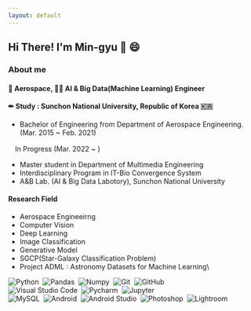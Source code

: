 ```yaml
---
layout: default
---
```


## Hi There! I'm Min-gyu 👋 😄

### About me
#### 🚀 Aerospace, 👨‍💻 AI & Big Data(Machine Learning) Engineer

#### ✏ Study : Sunchon National University, Republic of Korea 🇰🇷
- Bachelor of Engineering from Department of Aerospace Engineering. (Mar. 2015 ~ Feb. 2021)

　In Progress (Mar. 2022 ~ )
- Master student in Department of Multimedia Engineering 
- Interdisciplinary Program in IT-Bio Convergence System
- A&B Lab. (AI & Big Data Labotory), Sunchon National University

#### Research Field
- Aerospace Engineeirng
- Computer Vision
- Deep Learning
- Image Classification
- Generative Model
- SGCP(Star-Galaxy Classification Problem)
- Project ADML : Astronomy Datasets for Machine Learning\

![Python](https://img.shields.io/badge/-Python-555?style=flat&logo=python)&nbsp;
![Pandas](https://img.shields.io/badge/-Pandas-555?style=flat&logo=pandas)&nbsp;
![Numpy](https://img.shields.io/badge/-Numpy-555?style=flat&logo=numpy)&nbsp;
![Git](https://img.shields.io/badge/-Git-555?style=flat&logo=git)&nbsp;
![GitHub](https://img.shields.io/badge/-GitHub-555?style=flat&logo=github)&nbsp;\
![Visual Studio Code](https://img.shields.io/badge/-Visual%20Studio%20Code-555?style=flat&logo=visual-studio-code&logoColor=007ACC)&nbsp;
![Pycharm](https://img.shields.io/badge/-pycharm-555?style=flat&logo=pycharm)&nbsp;
![Jupyter](https://img.shields.io/badge/-Jupyter-555?style=flat&logo=jupyter)&nbsp;\
![MySQL](https://img.shields.io/badge/-mysql-555?style=flat&logo=mysql)&nbsp;
![Android](https://img.shields.io/badge/-android-555?style=flat&logo=android)&nbsp;
![Android Studio](https://img.shields.io/badge/-androidstudio-555?style=flat&logo=androidstudio)&nbsp;
![Photoshop](https://img.shields.io/badge/-Photoshop-555?style=flat&logo=adobe-Photoshop)&nbsp;
![Lightroom](https://img.shields.io/badge/-lightroom-555?style=flat&logo=adobe-lightroom)&nbsp;
